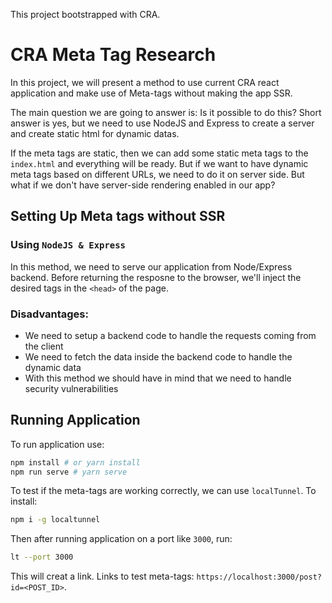 This project bootstrapped with CRA.

# CRA Meta Tag Research

In this project, we will present a method to use current CRA react application and make use of Meta-tags without making the app SSR.

The main question we are going to answer is: Is it possible to do this? Short answer is yes, but we need to use NodeJS and Express to create a server and create static html for dynamic datas.

If the meta tags are static, then we can add some static meta tags to the `index.html` and everything will be ready. But if we want to have dynamic meta tags based on different URLs, we need to do it on server side. But what if we don't have server-side rendering enabled in our app?

## Setting Up Meta tags without SSR

### Using `NodeJS & Express`

In this method, we need to serve our application from Node/Express backend. Before returning the resposne to the browser, we'll inject the desired tags in the `<head>` of the page.

### Disadvantages:

- We need to setup a backend code to handle the requests coming from the client
- We need to fetch the data inside the backend code to handle the dynamic data
- With this method we should have in mind that we need to handle security vulnerabilities

## Running Application

To run application use:

```bash
npm install # or yarn install
npm run serve # yarn serve
```

To test if the meta-tags are working correctly, we can use ‍`localTunnel`. To install:

```bash
npm i -g localtunnel
```

Then after running application on a port like `3000`, run:

```bash
lt --port 3000
```

This will creat a link. Links to test meta-tags: `https://localhost:3000/post?id=<POST_ID>`.
